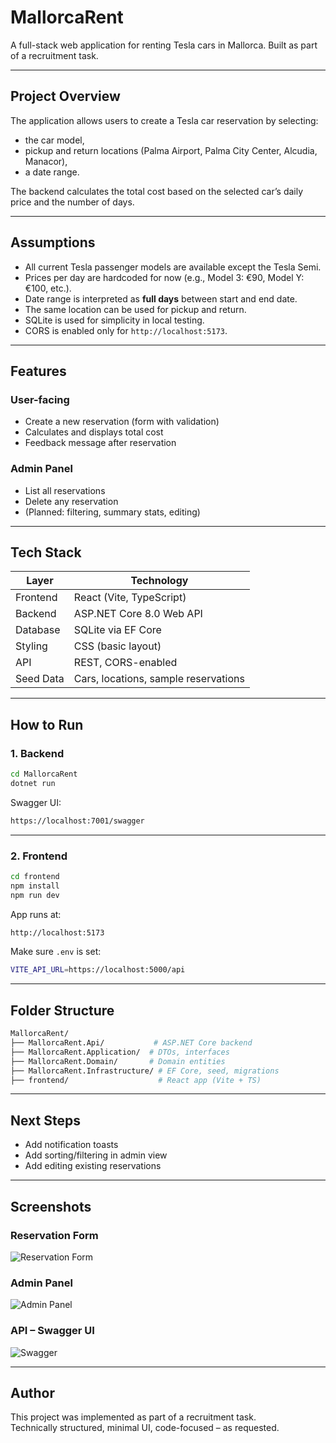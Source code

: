 # MallorcaRent

A full-stack web application for renting Tesla cars in Mallorca. Built as part of a recruitment task.

---

## Project Overview

The application allows users to create a Tesla car reservation by selecting:
- the car model,
- pickup and return locations (Palma Airport, Palma City Center, Alcudia, Manacor),
- a date range.

The backend calculates the total cost based on the selected car’s daily price and the number of days.

---

## Assumptions

- All current Tesla passenger models are available except the Tesla Semi.
- Prices per day are hardcoded for now (e.g., Model 3: €90, Model Y: €100, etc.).
- Date range is interpreted as **full days** between start and end date.
- The same location can be used for pickup and return.
- SQLite is used for simplicity in local testing.
- CORS is enabled only for `http://localhost:5173`.

---

## Features

### User-facing
- Create a new reservation (form with validation)
- Calculates and displays total cost
- Feedback message after reservation

### Admin Panel
- List all reservations
- Delete any reservation
- (Planned: filtering, summary stats, editing)

---

## Tech Stack

| Layer      | Technology                          |
|------------|--------------------------------------|
| Frontend   | React (Vite, TypeScript)             |
| Backend    | ASP.NET Core 8.0 Web API             |
| Database   | SQLite via EF Core                   |
| Styling    | CSS (basic layout)                   |
| API        | REST, CORS-enabled                   |
| Seed Data  | Cars, locations, sample reservations |

---

## How to Run

### 1. Backend

```bash
cd MallorcaRent
dotnet run
```

Swagger UI:
```bash
https://localhost:7001/swagger
```

---

### 2. Frontend

```bash
cd frontend
npm install
npm run dev
```

App runs at:
```bash
http://localhost:5173
```

Make sure `.env` is set:
```bash
VITE_API_URL=https://localhost:5000/api
```

---

## Folder Structure

```bash
MallorcaRent/
├── MallorcaRent.Api/           # ASP.NET Core backend
├── MallorcaRent.Application/  # DTOs, interfaces
├── MallorcaRent.Domain/       # Domain entities
├── MallorcaRent.Infrastructure/ # EF Core, seed, migrations
├── frontend/                    # React app (Vite + TS)
```

---

## Next Steps

- Add notification toasts 
- Add sorting/filtering in admin view 
- Add editing existing reservations  

---

## Screenshots

### Reservation Form
![Reservation Form](screenshots/reservation-form.png)

### Admin Panel
![Admin Panel](screenshots/admin-panel.png)

### API – Swagger UI
![Swagger](screenshots/swagger.png)

---

## Author

This project was implemented as part of a recruitment task.  
Technically structured, minimal UI, code-focused – as requested.
